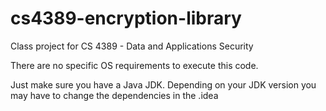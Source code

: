 # cs4389-encryption-library
Class project for CS 4389 - Data and Applications Security

There are no specific OS requirements to execute this code.

Just make sure you have a Java JDK. Depending on your JDK version you may have to change the dependencies in the .idea
